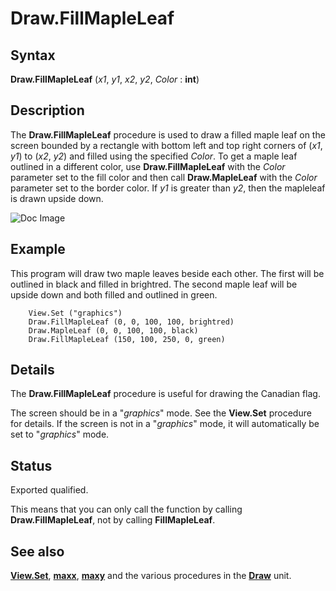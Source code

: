 
# Draw.FillMapleLeaf

## Syntax
**Draw.FillMapleLeaf** (_x1_, _y1_, _x2_, _y2_, _Color_ : **int**)

## Description
The **Draw.FillMapleLeaf** procedure is used to draw a filled maple leaf on the screen bounded by a rectangle with bottom left and top right corners of (_x1_, _y1_) to (_x2_, _y2_) and filled using the specified _Color_. To get a maple leaf outlined in a different color, use **Draw.FillMapleLeaf** with the _Color_ parameter set to the fill color and then call **Draw.MapleLeaf**  with the _Color_ parameter set to the border color. If _y1_ is greater than _y2_, then the mapleleaf is drawn upside down.



![Doc Image](draw_fillmapleleaf01.gif)


## Example
This program will draw two maple leaves beside each other. The first will be outlined in black and filled in brightred. The second maple leaf will be upside down and both filled and outlined in green.

        View.Set ("graphics")
        Draw.FillMapleLeaf (0, 0, 100, 100, brightred)
        Draw.MapleLeaf (0, 0, 100, 100, black)
        Draw.FillMapleLeaf (150, 100, 250, 0, green)
## Details
The **Draw.FillMapleLeaf** procedure is useful for drawing the Canadian flag.

The screen should be in a "_graphics_" mode. See the **View.Set** procedure for details. If the screen is not in a "_graphics_" mode, it will automatically be set to "_graphics_" mode.


## Status
Exported qualified.

This means that you can only call the function by calling **Draw.FillMapleLeaf**, not by calling **FillMapleLeaf**.


## See also
**[View.Set](view_set.html)**, **[maxx](maxx.html)**, **[maxy](maxy.html)** and the various procedures in the **[Draw](drawmodule.html)** unit.

